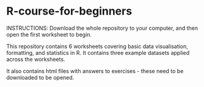 # R-course-for-beginners

INSTRUCTIONS: Download the whole repository to your computer, and then open the first worksheet to begin. 

This repository contains 6 worksheets covering basic data visualisation, formatting, and statistics in R. It contains three example datasets applied across the worksheets. 

It also contains html files with answers to exercises - these need to be downloaded to be opened. 




